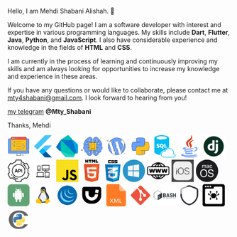 

Hello, I am Mehdi Shabani Alishah. 👋

Welcome to my GitHub page! I am a software developer with interest and expertise in various programming languages. My skills include **Dart**, **Flutter**, **Java**, **Python**, and **JavaScript**. I also have considerable experience and knowledge in the fields of **HTML** and **CSS**.

I am currently in the process of learning and continuously improving my skills and am always looking for opportunities to increase my knowledge and experience in these areas.

If you have any questions or would like to collaborate, please contact me at mty4shabani@gmail.com. I look forward to hearing from you!

[my telegram](https://t.me/Mty_Shabani) **@Mty_Shabani**

Thanks,
Mehdi

<div style="display: flex; align-items: center; gap: 5px;flex-wrap: wrap;">
    <img src="image/svg/blok_code.svg" width=50 >
    <img src="image/flutter.png" width=50 >
    <img src="image/dart.png" width=50 >
    <img src="image/svg/machin_learnig.svg" width=50 >
    <img src="image/svg/wordpress.svg" width=50 >
    <img src="image/svg/python.svg" width=50 >
    <img src="image/svg/sql-database.svg" width=50 >
    <img src="image/java.png" width=50 >
    <img src="image/django.png" width=50 >
    <img src="image/api.png" width=50 >
    <img src="image/multy_platfroms.png" width=50 >
    <img src="image/js.png" width=50 >
    <img src="image/html.png" width=50 >
    <img src="image/css.png" width=35 >
    <img src="image/windows.png" width=50 >
    <img src="image/web.png" width=50 >
    <img src="image/ios.png" width=50 >
    <img src="image/macos.png" width=50 >
    <img src="image/android.png" width=50 >
    <img src="image/linux.png" width=50 >
    <img src="image/svg/jquery.svg" width=50 >
    <img src="image/svg/jquery-ui.svg" width=50 >
    <img src="image/svg/xml.svg" width=50 >
    <img src="image/svg/git.svg" width=50 >
    <img src="image/svg/bash.svg" width=50 >
    <img src="image/svg/security.svg" width=50 >
    <img src="image/svg/web-crawler.svg" width=50 >
    <img src="image/svg/cython.svg" width=50 >

</div>